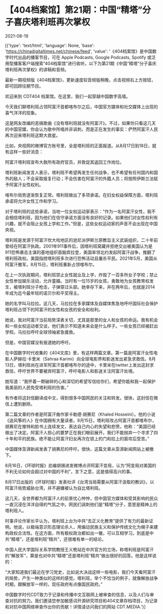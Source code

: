 # 【404档案馆】第21期：中国“精塔”分子喜庆塔利班再次掌权

2021-08-19

[{'type': 'text/html', 'language': None, 'base': 'https://chinadigitaltimes.net/chinese/feed', 'value': '《404档案馆》是中国数字时代出品的播客节目，可在 Apple Podcasts, Google Podcasts, Spotify 或泛用型播客客户端搜索“404档案馆”进行收听。以下为第21期《中国“精塔”分子喜庆塔利班再次掌权》的讲稿和音频。











最新一期视频版《404档案馆》，更新速度较音频版稍晚，点击视频右上方按钮，即可回顾往期节目。

欢迎来到 CDT404 档案馆。在这里，我们一起穿越中国数字高墙。

今天我们聊塔利班占领阿富汗首都喀布尔之后，中国官方媒体和社交媒体上出现的喜气洋洋的现象。



这是网友改编的恶搞歌曲《没有塔利班就没有阿富汗》。不过，如果你只看这几天的中国官媒，你会认为歌中所唱并非讽刺，而是正在发生的事实：俨然阿富汗人民再次迎来塔利班这颗大救星。

比如，央视网的微博官方账号里，全是塔利班的正面报道。从8月17日到18日，就有这样一些好消息：

阿富汗塔利班宣布大赦所有政府官员，并敦促其返回工作岗位。

塔利班新闻发言人表示，塔利班不希望再发生任何战争，也不希望有任何国内和国外的敌人；不会采取报复行动；不会伤害在阿富汗的外籍人员；将按照伊斯兰法赋予阿富汗女性权利。

喀布尔局势逐渐恢复正常。塔利班做出了多项承诺。在妇女权益保障方面，塔利班承诺将允许女性工作和学习。

对于塔利班的这些承诺，当地一位女权运动家表示：“作为一名阿富汗女性，我不会相信塔利班，因为他们在信守承诺方面没有良好的记录。如果他们对女性权利有兴趣，就不会阻止女孩上学和工作。”但是，这些女权运动家的声音不会出现在中国央视。

塔利班是发源于阿富汗坎大哈地区的逊尼派伊斯兰原教旨主义武装组织，二十年前曾经在阿富汗执政。2001年911事件后，因塔利班窝藏并拒绝交出被美国认为是911恐怖袭击主谋的基地组织首脑宾拉登，美国率领北约发起阿富汗战争，推翻了塔利班政权。美国指控塔利班多次进行恐怖活动且屠杀平民。2021年5月，美国从阿富汗撤军。8月15日，塔利班重新占领喀布尔。

在上一次执政期间，塔利班禁止女性就业及上学，炸毁了一百多所女子学校；禁止女性参加娱乐活动，允许童婚。当时有一位15岁的女孩，勇敢地为女孩教育权发生，被塔利班分子枪击，子弹穿过头部。她幸存下来，并在两年后，也就是2014年成为迄今最年轻的诺贝尔和平奖得主。

她的名字叫马拉拉。这几天，马拉拉在多家媒体及自媒体焦急地呼吁国际社会保护塔利班占领下的阿富汗的女性和女孩的安全和权利。

她说，我对阿富汗当前局势深表关切，尤其是那里的女人和女孩的命运。我有机会和一些女权运动者交谈，他们表示不知道未来会是什么样子。一些女孩已经被赶出学校。马拉拉呼吁全球领袖紧急援救。

但是，中国官媒没有报道她的呼吁。

在中国数字时代收集的《404文库》里，有这样两篇文章。第一篇是阿富汗女性电影人萨赫拉·卡里米（Sahraa Karimi）向全球电影界和影迷发出紧急求救信。8月13日，塔利班尚在进军阿富汗首都喀布尔的途中，卡里米在twitter上发出这封求救信，呼吁世界不要被弃阿富汗，呼吁电影人和影迷关注阿富汗处境。

她写道：“我怀着一颗破碎的心和深切的希望写信给你们，希望你能和我一起保护我美丽的人民免受塔利班的伤害。”

有作者将这封信翻译成中文，得到很多中国网民的关注和转发。很快，这封信在微信上遭到删除。

第二篇文章的作者是阿富汗裔作家卡勒德·胡赛尼（Khaled Hosseini）。他的小说《追风筝的人》在中国拥有大量读者。8月15日，塔利班攻占阿富汗首都喀布尔，胡赛尼在推特和脸书上连续发文，表达自己内心的失望和悲愤，他称：“美国已经做出了决定。阿富汗人担心的噩梦正在我们眼前展开。我们不能抛弃一个寻求了四十年和平的民族。绝不能让阿富汗妇女再次在锁上的门和拉上的窗帘后受苦。”

中国媒体澎湃新闻发表了胡赛尼的呼吁。很快，这篇文章从澎湃新闻网站上被撤下。

8月16日，《环球时报》总编胡锡进发微博点评阿富汗变局，认为“阿变局对美国的不利无论如何会超过对中国的不利”，言下之意，这是值得高兴的事。

8月17日出版的《环球时报》发表社评《台湾当局需要从阿富汗汲取的教训》，以阿富汗局势威胁台湾，并不避嫌被认为自比塔利班。

这几天，全世界都为阿富汗人的前景忧心忡忡，但中国官方媒体和受其影响的民众一直沉浸在洋洋自得的气氛之中。网民们讽刺他们是“精塔”分子，意思是精神上的塔利班人。

时事评论作家长平认为，塔利班上台为中共“去正义化教育”提供了有力的最新证明。他说，以极端意识形态理论杀人，用煽动民族主义和保护传统文化为幌子来建构政权合法性。在这方面，所有极权政治都如出一辙，可以互相学习。到底是中共“精塔”，还是塔利班“精共”，还很难有单一的结论。

中国人民大学国际关系学院教授王义桅站在中共官方的立场，称塔利班是阿富汗的“解放军”，算是也对中共“精塔”还是塔利班“精共”做出很好的回答。他是这样说的：

“大家知道我们最近在学习党史，比如说大决战这样一些电影，我们今天看阿富汗的局势，产生一种类似的这样的感觉。塔利班，举个不恰当的例子，就像解放战争时期，跟解放军一样的，现任政府有点像国民政府。”



中国数字时代CDT致力于记录和传播中文互联网上被审查的信息，以及人们与审查对抗的努力。我们邀请您参加敏感词开源研究项目和404文章存档项目，为记录和对抗中国网络审查作出你的贡献！详情请访问我们的网站 CDT.MEDIA.'}]